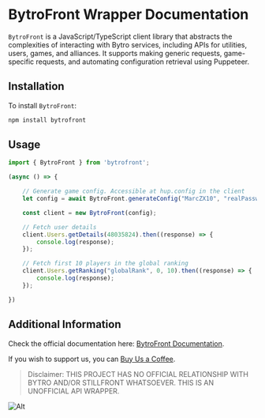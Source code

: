 # BytroFront Wrapper Documentation

`BytroFront` is a JavaScript/TypeScript client library that abstracts the complexities of interacting with Bytro services, including APIs for utilities, users, games, and alliances. It supports making generic requests, game-specific requests, and automating configuration retrieval using Puppeteer.

## Installation
To install `BytroFront`:
```bash
npm install bytrofront
```

## Usage
```typescript
import { BytroFront } from 'bytrofront';

(async () => {

    // Generate game config. Accessible at hup.config in the client
    let config = await BytroFront.generateConfig("MarcZX10", "realPassword11", "supremacy1914.com");

    const client = new BytroFront(config);

    // Fetch user details
    client.Users.getDetails(48035824).then((response) => {
        console.log(response);
    });

    // Fetch first 10 players in the global ranking
    client.Users.getRanking("globalRank", 0, 10).then((response) => {
        console.log(response);
    });

})
```

## Additional Information
Check the official documentation here: [BytroFront Documentation](https://marczx100.github.io/BytroFront/).

If you wish to support us, you can [Buy Us a Coffee](https://buymeacoffee.com/lanutrianetwork).

> Disclaimer: THIS PROJECT HAS NO OFFICIAL RELATIONSHIP WITH BYTRO AND/OR STILLFRONT WHATSOEVER. THIS IS AN UNOFFICIAL API WRAPPER.


![Alt](https://repobeats.axiom.co/api/embed/e59e2d74aa0299343cdd3c44564667f76472e94f.svg "Repobeats analytics image")
